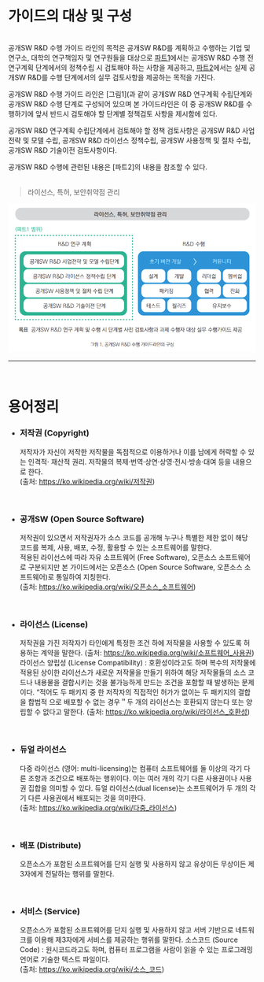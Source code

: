 # 가이드의 대상 및 구성

<br>공개SW R&D 수행 가이드 라인의 목적은 공개SW R&D를 계획하고 수행하는 기업 및 연구소, 대학의 연구책임자 및 연구원들을 대상으로 [파트1](#)에서는 공개SW R&D 수행 전 연구계획 단계에서의 정책수립 시 검토해야 하는 사항을 제공하고, [파트2](#)에서는 실제 공개SW R&D를 수행 단계에서의 실무 검토사항을 제공하는 목적을 가진다.

공개SW R&D 수행 가이드 라인은 [그림1](과 같이 공개SW R&D 연구계획 수립단계와 공개SW R&D 수행 단계로 구성되어 있으며 본 가이드라인은 이 중 공개SW R&D를 수행하기에 앞서 반드시 검토해야 할 단계별 정책검토 사항을 제시함에 있다. 

공개SW R&D 연구계획 수립단계에서 검토해야 할 정책 검토사항은 공개SW R&D 사업전략 및 모델 수립, 공개SW R&D 라이선스 정책수립, 공개SW 사용정책 및 절차 수립, 공개SW R&D 기술이전 검토사항이다. 

공개SW R&D 수행에 관련된 내용은 [파트2]의 내용을 참조할 수 있다.  
<br>
>라이선스, 특허, 보안취약점 관리 

![ALT text](./image1.png)

<hr>
<br>

# 용어정리

- ### 저작권 (Copyright)
    저작자가 자신이 저작한 저작물을 독점적으로 이용하거나 이를 남에게 허락할 수 있는 인격적· 재산적 권리. 저작물의 복제·번역·상연·상영·전시·방송·대여 등을 내용으로 한다.  
    (출처: https://ko.wikipedia.org/wiki/저작권)  
<br>

- ### 공개SW (Open Source Software)
    저작권이 있으면서 저작권자가 소스 코드를 공개해 누구나 특별한 제한 없이
    해당 코드를 복제, 사용, 배포, 수정, 활용할 수 있는 소프트웨어를 말한다.  
    적용된 라이선스에 따라 자유 소프트웨어 (Free Software), 오픈소스 소프트웨어로 구분되지만 본 가이드에서는 오픈소스 (Open Source Software, 오픈소스 소프트웨어)로 통일하여 지칭한다.  
    (출처: https://ko.wikipedia.org/wiki/오픈소스_소프트웨어)  
<br>

- ### 라이선스 (License)  
    저작권을 가진 저작자가 타인에게 특정한 조건 하에 저작물을 사용할 수 있도록 허용하는
    계약을 말한다. (출처: https://ko.wikipedia.org/wiki/소프트웨어_사용권)
    라이선스 양립성 (License Compatibility) : 호환성이라고도 하며 복수의 저작물에 적용된 상이한 라이선스가
    새로운 저작물을 만들기 위하여 해당 저작물들의 소스 코드나 내용물을 결합시키는 것을 불가능하게 만드는 조건을
    포함할 때 발생하는 문제이다. “적어도 두 패키지 중 한 저작자의 직접적인 허가가 없이는 두 패키지의 결합을 합법적 으로 배포할 수 없는 경우＂두 개의 라이선스는 호환되지 않는다 또는 양립할 수 없다고 말한다.
    (출처: https://ko.wikipedia.org/wiki/라이선스_호환성)      
<br>  
  
- ### 듀얼 라이선스 
    다중 라이선스 (영어: multi-licensing)는 컴퓨터 소프트웨어를 둘 이상의 각기 다른 조항과 조건으로
    배포하는 행위이다. 이는 여러 개의 각기 다른 사용권이나 사용권 집합을 의미할 수 있다. 듀얼 라이선스(dual license)는 소프트웨어가 두 개의 각기 다른 사용권에서 배포되는 것을 의미한다.  
    (출처: https://ko.wikipedia.org/wiki/다중_라이선스)  
<br>  

- ### 배포 (Distribute)
    오픈소스가 포함된 소프트웨어를 단지 실행 및 사용하지 않고 유상이든 무상이든 제3자에게 전달하는 행위를  말한다.  
<br>  

- ### 서비스 (Service)
    오픈소스가 포함된 소프트웨어를 단지 실행 및 사용하지 않고 서버 기반으로 네트워크를 이용해
    제3자에게 서비스를 제공하는 행위를 말한다.
    소스코드 (Source Code) : 원시코드라고도 하며, 컴퓨터 프로그램을 사람이 읽을 수 있는 프로그래밍 언어로 기술한 텍스트 파일이다.  
    (출처: https://ko.wikipedia.org/wiki/소스_코드)
